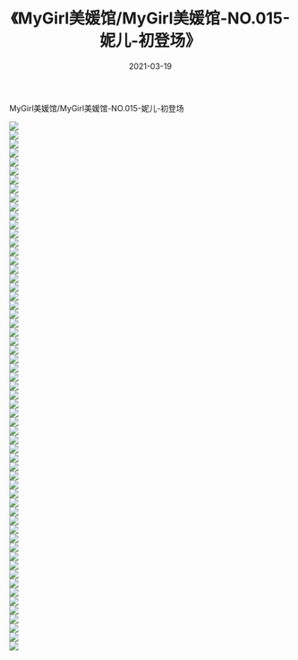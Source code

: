 ﻿---
layout: post
title:  《MyGirl美媛馆/MyGirl美媛馆-NO.015-妮儿-初登场》
date:   2021-03-19
img: http://pic.660000.xyz/1:/网络美图/2021/MyGirl美媛馆/MyGirl美媛馆-NO.015-妮儿-初登场/000.jpg
categories: [美女, 清纯, 唯美]
---

MyGirl美媛馆/MyGirl美媛馆-NO.015-妮儿-初登场

 ![](http://pic.660000.xyz/1:/网络美图/2021/MyGirl美媛馆/MyGirl美媛馆-NO.015-妮儿-初登场/001.jpg) <br>![](http://pic.660000.xyz/1:/网络美图/2021/MyGirl美媛馆/MyGirl美媛馆-NO.015-妮儿-初登场/002.jpg) <br>![](http://pic.660000.xyz/1:/网络美图/2021/MyGirl美媛馆/MyGirl美媛馆-NO.015-妮儿-初登场/003.jpg) <br>![](http://pic.660000.xyz/1:/网络美图/2021/MyGirl美媛馆/MyGirl美媛馆-NO.015-妮儿-初登场/004.jpg) <br>![](http://pic.660000.xyz/1:/网络美图/2021/MyGirl美媛馆/MyGirl美媛馆-NO.015-妮儿-初登场/005.jpg) <br>![](http://pic.660000.xyz/1:/网络美图/2021/MyGirl美媛馆/MyGirl美媛馆-NO.015-妮儿-初登场/006.jpg) <br>![](http://pic.660000.xyz/1:/网络美图/2021/MyGirl美媛馆/MyGirl美媛馆-NO.015-妮儿-初登场/007.jpg) <br>![](http://pic.660000.xyz/1:/网络美图/2021/MyGirl美媛馆/MyGirl美媛馆-NO.015-妮儿-初登场/008.jpg) <br>![](http://pic.660000.xyz/1:/网络美图/2021/MyGirl美媛馆/MyGirl美媛馆-NO.015-妮儿-初登场/009.jpg) <br>![](http://pic.660000.xyz/1:/网络美图/2021/MyGirl美媛馆/MyGirl美媛馆-NO.015-妮儿-初登场/010.jpg) <br>![](http://pic.660000.xyz/1:/网络美图/2021/MyGirl美媛馆/MyGirl美媛馆-NO.015-妮儿-初登场/011.jpg) <br>![](http://pic.660000.xyz/1:/网络美图/2021/MyGirl美媛馆/MyGirl美媛馆-NO.015-妮儿-初登场/012.jpg) <br>![](http://pic.660000.xyz/1:/网络美图/2021/MyGirl美媛馆/MyGirl美媛馆-NO.015-妮儿-初登场/013.jpg) <br>![](http://pic.660000.xyz/1:/网络美图/2021/MyGirl美媛馆/MyGirl美媛馆-NO.015-妮儿-初登场/014.jpg) <br>![](http://pic.660000.xyz/1:/网络美图/2021/MyGirl美媛馆/MyGirl美媛馆-NO.015-妮儿-初登场/015.jpg) <br>![](http://pic.660000.xyz/1:/网络美图/2021/MyGirl美媛馆/MyGirl美媛馆-NO.015-妮儿-初登场/016.jpg) <br>![](http://pic.660000.xyz/1:/网络美图/2021/MyGirl美媛馆/MyGirl美媛馆-NO.015-妮儿-初登场/017.jpg) <br>![](http://pic.660000.xyz/1:/网络美图/2021/MyGirl美媛馆/MyGirl美媛馆-NO.015-妮儿-初登场/018.jpg) <br>![](http://pic.660000.xyz/1:/网络美图/2021/MyGirl美媛馆/MyGirl美媛馆-NO.015-妮儿-初登场/019.jpg) <br>![](http://pic.660000.xyz/1:/网络美图/2021/MyGirl美媛馆/MyGirl美媛馆-NO.015-妮儿-初登场/020.jpg) <br>![](http://pic.660000.xyz/1:/网络美图/2021/MyGirl美媛馆/MyGirl美媛馆-NO.015-妮儿-初登场/021.jpg) <br>![](http://pic.660000.xyz/1:/网络美图/2021/MyGirl美媛馆/MyGirl美媛馆-NO.015-妮儿-初登场/022.jpg) <br>![](http://pic.660000.xyz/1:/网络美图/2021/MyGirl美媛馆/MyGirl美媛馆-NO.015-妮儿-初登场/023.jpg) <br>![](http://pic.660000.xyz/1:/网络美图/2021/MyGirl美媛馆/MyGirl美媛馆-NO.015-妮儿-初登场/024.jpg) <br>![](http://pic.660000.xyz/1:/网络美图/2021/MyGirl美媛馆/MyGirl美媛馆-NO.015-妮儿-初登场/025.jpg) <br>![](http://pic.660000.xyz/1:/网络美图/2021/MyGirl美媛馆/MyGirl美媛馆-NO.015-妮儿-初登场/026.jpg) <br>![](http://pic.660000.xyz/1:/网络美图/2021/MyGirl美媛馆/MyGirl美媛馆-NO.015-妮儿-初登场/027.jpg) <br>![](http://pic.660000.xyz/1:/网络美图/2021/MyGirl美媛馆/MyGirl美媛馆-NO.015-妮儿-初登场/028.jpg) <br>![](http://pic.660000.xyz/1:/网络美图/2021/MyGirl美媛馆/MyGirl美媛馆-NO.015-妮儿-初登场/029.jpg) <br>![](http://pic.660000.xyz/1:/网络美图/2021/MyGirl美媛馆/MyGirl美媛馆-NO.015-妮儿-初登场/030.jpg) <br>![](http://pic.660000.xyz/1:/网络美图/2021/MyGirl美媛馆/MyGirl美媛馆-NO.015-妮儿-初登场/031.jpg) <br>![](http://pic.660000.xyz/1:/网络美图/2021/MyGirl美媛馆/MyGirl美媛馆-NO.015-妮儿-初登场/032.jpg) <br>![](http://pic.660000.xyz/1:/网络美图/2021/MyGirl美媛馆/MyGirl美媛馆-NO.015-妮儿-初登场/033.jpg) <br>![](http://pic.660000.xyz/1:/网络美图/2021/MyGirl美媛馆/MyGirl美媛馆-NO.015-妮儿-初登场/034.jpg) <br>![](http://pic.660000.xyz/1:/网络美图/2021/MyGirl美媛馆/MyGirl美媛馆-NO.015-妮儿-初登场/035.jpg) <br>![](http://pic.660000.xyz/1:/网络美图/2021/MyGirl美媛馆/MyGirl美媛馆-NO.015-妮儿-初登场/036.jpg) <br>![](http://pic.660000.xyz/1:/网络美图/2021/MyGirl美媛馆/MyGirl美媛馆-NO.015-妮儿-初登场/037.jpg) <br>![](http://pic.660000.xyz/1:/网络美图/2021/MyGirl美媛馆/MyGirl美媛馆-NO.015-妮儿-初登场/038.jpg) <br>![](http://pic.660000.xyz/1:/网络美图/2021/MyGirl美媛馆/MyGirl美媛馆-NO.015-妮儿-初登场/039.jpg) <br>![](http://pic.660000.xyz/1:/网络美图/2021/MyGirl美媛馆/MyGirl美媛馆-NO.015-妮儿-初登场/040.jpg) <br>![](http://pic.660000.xyz/1:/网络美图/2021/MyGirl美媛馆/MyGirl美媛馆-NO.015-妮儿-初登场/041.jpg) <br>![](http://pic.660000.xyz/1:/网络美图/2021/MyGirl美媛馆/MyGirl美媛馆-NO.015-妮儿-初登场/042.jpg) <br>![](http://pic.660000.xyz/1:/网络美图/2021/MyGirl美媛馆/MyGirl美媛馆-NO.015-妮儿-初登场/043.jpg) <br>![](http://pic.660000.xyz/1:/网络美图/2021/MyGirl美媛馆/MyGirl美媛馆-NO.015-妮儿-初登场/044.jpg) <br>![](http://pic.660000.xyz/1:/网络美图/2021/MyGirl美媛馆/MyGirl美媛馆-NO.015-妮儿-初登场/045.jpg) <br>![](http://pic.660000.xyz/1:/网络美图/2021/MyGirl美媛馆/MyGirl美媛馆-NO.015-妮儿-初登场/046.jpg) <br>![](http://pic.660000.xyz/1:/网络美图/2021/MyGirl美媛馆/MyGirl美媛馆-NO.015-妮儿-初登场/047.jpg) <br>![](http://pic.660000.xyz/1:/网络美图/2021/MyGirl美媛馆/MyGirl美媛馆-NO.015-妮儿-初登场/048.jpg) <br>![](http://pic.660000.xyz/1:/网络美图/2021/MyGirl美媛馆/MyGirl美媛馆-NO.015-妮儿-初登场/049.jpg) <br>![](http://pic.660000.xyz/1:/网络美图/2021/MyGirl美媛馆/MyGirl美媛馆-NO.015-妮儿-初登场/050.jpg) <br>![](http://pic.660000.xyz/1:/网络美图/2021/MyGirl美媛馆/MyGirl美媛馆-NO.015-妮儿-初登场/051.jpg) <br>![](http://pic.660000.xyz/1:/网络美图/2021/MyGirl美媛馆/MyGirl美媛馆-NO.015-妮儿-初登场/052.jpg) <br>![](http://pic.660000.xyz/1:/网络美图/2021/MyGirl美媛馆/MyGirl美媛馆-NO.015-妮儿-初登场/053.jpg) <br>![](http://pic.660000.xyz/1:/网络美图/2021/MyGirl美媛馆/MyGirl美媛馆-NO.015-妮儿-初登场/054.jpg) <br>![](http://pic.660000.xyz/1:/网络美图/2021/MyGirl美媛馆/MyGirl美媛馆-NO.015-妮儿-初登场/055.jpg) <br>![](http://pic.660000.xyz/1:/网络美图/2021/MyGirl美媛馆/MyGirl美媛馆-NO.015-妮儿-初登场/056.jpg) <br>![](http://pic.660000.xyz/1:/网络美图/2021/MyGirl美媛馆/MyGirl美媛馆-NO.015-妮儿-初登场/057.jpg) <br>![](http://pic.660000.xyz/1:/网络美图/2021/MyGirl美媛馆/MyGirl美媛馆-NO.015-妮儿-初登场/058.jpg) <br>![](http://pic.660000.xyz/1:/网络美图/2021/MyGirl美媛馆/MyGirl美媛馆-NO.015-妮儿-初登场/059.jpg) <br>